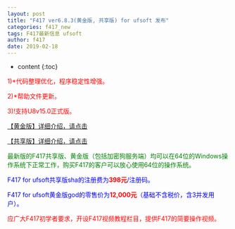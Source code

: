 ```yaml
---
layout: post
title: "F417 ver6.8.3(黄金版, 共享版) for ufsoft 发布"
categories: f417_new
tags: F417最新信息 ufsoft
author: f417
date: 2019-02-18
---
```


* content
{:toc}



<p><font color="red">1)*代码整理优化，程序稳定性增强。</font></p>

<p><font color="red">2)*帮助文件更新。</font></p>

<p><font color="red">3)!支持U8v15.0正式版。</font></p>


[【黄金版】详细介绍，请点击](/blog/f417_uf_gold)

[【共享版】详细介绍，请点击](/blog/f417_uf_share)

<p><font color="green">最新版的F417共享版、黄金版（包括加密狗服务端）均可以在64位的Windows操作系统下正常工作，购买F417的客户可以放心使用64位的操作系统。</font></p>

<p><font color="blue">F417 for ufsoft共享版sha的注册费为<font color="red"><b>398元</b></font>/注册码。</font></p>

<p><font color="blue">F417 for ufsoft黄金版god的零售价为<font color="red"><b>12,000元</b></font>（基础不含税价，含3并发用户）。</font></p>

<p><font color="red">应广大F417初学者要求，开设F417视频教程栏目，提供F417的简要操作视频。</font></p>
